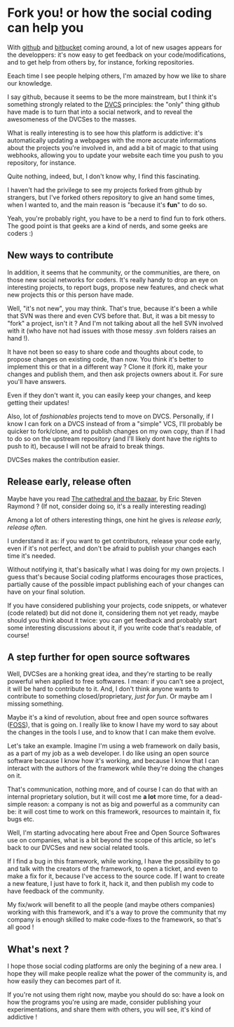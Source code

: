 # Fork you! or how the social coding can help you


With [github](http://github.com) and
[bitbucket](http://www.bitbucket.org) coming around, a lot of new usages
appears for the developpers: it's now easy to get feedback on your
code/modifications, and to get help from others by, for instance,
forking repositories.

Eeach time I see people helping others, I'm amazed by how we like to
share our knowledge.

I say github, because it seems to be the more mainstream, but I think
it's something strongly related to the
[DVCS](http://en.wikipedia.org/wiki/Distributed_revision_control)
principles: the "only" thing github have made is to turn that into a
social network, and to reveal the awesomeness of the DVCSes to the
masses.

What is really interesting is to see how this platform is addictive:
it's automatically updating a webpages with the more accurate
informations about the projects you're involved in, and add a bit of
magic to that using webhooks, allowing you to update your website each
time you push to you repository, for instance.

Quite nothing, indeed, but, I don't know why, I find this fascinating.

I haven't had the privilege to see my projects forked from github by
strangers, but I've forked others repository to give an hand some times,
when I wanted to, and the main reason is "because it's **fun**" to do
so.

Yeah, you're probably right, you have to be a nerd to find fun to fork
others. The good point is that geeks are a kind of nerds, and some geeks
are coders :)

## New ways to contribute

In addition, it seems that he community, or the communities, are there,
on those new social networks for coders. It's really handy to drop an
eye on interesting projects, to report bugs, propose new features, and
check what new projects this or this person have made.

Well, "it's not new", you may think. That's true, because it's been a
while that SVN was there and even CVS before that. But, it was a bit
messy to "fork" a project, isn't it ? And I'm not talking about all the
hell SVN involved with it (who have not had issues with those messy .svn
folders raises an hand \!).

It have not been so easy to share code and thoughts about code, to
propose changes on existing code, than now. You think it's better to
implement this or that in a different way ? Clone it (fork it), make
your changes and publish them, and then ask projects owners about it.
For sure you'll have answers.

Even if they don't want it, you can easily keep your changes, and keep
getting their updates\!

Also, lot of *fashionables* projects tend to move on DVCS. Personally,
if I know I can fork on a DVCS instead of from a "simple" VCS, I'll
probably be quicker to fork/clone, and to publish changes on my own
copy, than if I had to do so on the upstream repository (and I'll likely
dont have the rights to push to it), because I will not be afraid to
break things.

DVCSes makes the contribution easier.

## Release early, release often

Maybe have you read [The cathedral and the
bazaar](http://www.catb.org/~esr/writings/cathedral-bazaar/), by Eric
Steven Raymond ? (If not, consider doing so, it's a really interesting
reading)

Among a lot of others interesting things, one hint he gives is *release
early, release often*.

I understand it as: if you want to get contributors, release your code
early, even if it's not perfect, and don't be afraid to publish your
changes each time it's needed.

Without notifying it, that's basically what I was doing for my own
projects. I guess that's because Social coding platforms encourages
those practices, partially cause of the possible impact publishing each
of your changes can have on your final solution.

If you have considered publishing your projects, code snippets, or
whatever (code related) but did not done it, considering them not yet
ready, maybe should you think about it twice: you can get feedback and
probably start some interesting discussions about it, if you write code
that's readable, of course\!

## A step further for open source softwares

Well, DVCSes are a honking great idea, and they're starting to be really
powerful when applied to free softwares. I mean: if you can't see a
project, it will be hard to contribute to it. And, I don't think anyone
wants to contribute to something closed/proprietary, *just for fun*. Or
maybe am I missing something.

Maybe it's a kind of revolution, about free and open source softwares
([FOSS](http://en.wikipedia.org/wiki/Free_and_open_source_software)),
that is going on. I really like to know I have my word to say about the
changes in the tools I use, and to know that I can make them evolve.

Let's take an example. Imagine I'm using a web framework on daily basis,
as a part of my job as a web developer. I do like using an open source
software because I know how it's working, and because I know that I can
interact with the authors of the framework while they're doing the
changes on it.

That's communication, nothing more, and of course I can do that with an
internal proprietary solution, but it will cost me **a lot** more time,
for a dead-simple reason: a company is not as big and powerful as a
community can be: it will cost time to work on this framework, resources
to maintain it, fix bugs etc.

Well, I'm starting advocating here about Free and Open Source Softwares
use on companies, what is a bit beyond the scope of this article, so
let's back to our DVCSes and new social related tools.

If I find a bug in this framework, while working, I have the possibility
to go and talk with the creators of the framework, to open a ticket, and
even to make a fix for it, because I've access to the source code. If I
want to create a new feature, I just have to fork it, hack it, and then
publish my code to have feedback of the community.

My fix/work will benefit to all the people (and maybe others companies)
working with this framework, and it's a way to prove the community that
my company is enough skilled to make code-fixes to the framework, so
that's all good \!

## What's next ?

I hope those social coding platforms are only the begining of a new
area. I hope they will make people realize what the power of the
community is, and how easily they can becomes part of it.

If you're not using them right now, maybe you should do so: have a look
on how the programs you're using are made, consider publishing your
experimentations, and share them with others, you will see, it's kind of
addictive \!
